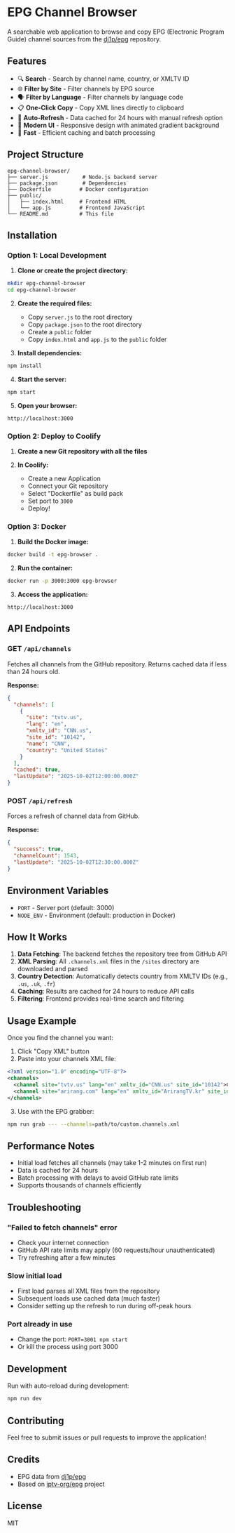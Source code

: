 # EPG Channel Browser

A searchable web application to browse and copy EPG (Electronic Program Guide) channel sources from the [dj1p/epg](https://github.com/dj1p/epg) repository.

## Features

- 🔍 **Search** - Search by channel name, country, or XMLTV ID
- 🌐 **Filter by Site** - Filter channels by EPG source
- 🗣️ **Filter by Language** - Filter channels by language code
- 📋 **One-Click Copy** - Copy XML lines directly to clipboard
- 🔄 **Auto-Refresh** - Data cached for 24 hours with manual refresh option
- 🎨 **Modern UI** - Responsive design with animated gradient background
- 🚀 **Fast** - Efficient caching and batch processing

## Project Structure

```
epg-channel-browser/
├── server.js           # Node.js backend server
├── package.json        # Dependencies
├── Dockerfile         # Docker configuration
├── public/
│   ├── index.html     # Frontend HTML
│   └── app.js         # Frontend JavaScript
└── README.md          # This file
```

## Installation

### Option 1: Local Development

1. **Clone or create the project directory:**
```bash
mkdir epg-channel-browser
cd epg-channel-browser
```

2. **Create the required files:**
   - Copy `server.js` to the root directory
   - Copy `package.json` to the root directory
   - Create a `public` folder
   - Copy `index.html` and `app.js` to the `public` folder

3. **Install dependencies:**
```bash
npm install
```

4. **Start the server:**
```bash
npm start
```

5. **Open your browser:**
```
http://localhost:3000
```

### Option 2: Deploy to Coolify

1. **Create a new Git repository with all the files**

2. **In Coolify:**
   - Create a new Application
   - Connect your Git repository
   - Select "Dockerfile" as build pack
   - Set port to `3000`
   - Deploy!

### Option 3: Docker

1. **Build the Docker image:**
```bash
docker build -t epg-browser .
```

2. **Run the container:**
```bash
docker run -p 3000:3000 epg-browser
```

3. **Access the application:**
```
http://localhost:3000
```

## API Endpoints

### GET `/api/channels`
Fetches all channels from the GitHub repository. Returns cached data if less than 24 hours old.

**Response:**
```json
{
  "channels": [
    {
      "site": "tvtv.us",
      "lang": "en",
      "xmltv_id": "CNN.us",
      "site_id": "10142",
      "name": "CNN",
      "country": "United States"
    }
  ],
  "cached": true,
  "lastUpdate": "2025-10-02T12:00:00.000Z"
}
```

### POST `/api/refresh`
Forces a refresh of channel data from GitHub.

**Response:**
```json
{
  "success": true,
  "channelCount": 1543,
  "lastUpdate": "2025-10-02T12:30:00.000Z"
}
```

## Environment Variables

- `PORT` - Server port (default: 3000)
- `NODE_ENV` - Environment (default: production in Docker)

## How It Works

1. **Data Fetching**: The backend fetches the repository tree from GitHub API
2. **XML Parsing**: All `.channels.xml` files in the `/sites` directory are downloaded and parsed
3. **Country Detection**: Automatically detects country from XMLTV IDs (e.g., `.us`, `.uk`, `.fr`)
4. **Caching**: Results are cached for 24 hours to reduce API calls
5. **Filtering**: Frontend provides real-time search and filtering

## Usage Example

Once you find the channel you want:

1. Click "Copy XML" button
2. Paste into your channels XML file:

```xml
<?xml version="1.0" encoding="UTF-8"?>
<channels>
  <channel site="tvtv.us" lang="en" xmltv_id="CNN.us" site_id="10142">CNN</channel>
  <channel site="arirang.com" lang="en" xmltv_id="ArirangTV.kr" site_id="CH_K">Arirang TV</channel>
</channels>
```

3. Use with the EPG grabber:
```bash
npm run grab --- --channels=path/to/custom.channels.xml
```

## Performance Notes

- Initial load fetches all channels (may take 1-2 minutes on first run)
- Data is cached for 24 hours
- Batch processing with delays to avoid GitHub rate limits
- Supports thousands of channels efficiently

## Troubleshooting

### "Failed to fetch channels" error
- Check your internet connection
- GitHub API rate limits may apply (60 requests/hour unauthenticated)
- Try refreshing after a few minutes

### Slow initial load
- First load parses all XML files from the repository
- Subsequent loads use cached data (much faster)
- Consider setting up the refresh to run during off-peak hours

### Port already in use
- Change the port: `PORT=3001 npm start`
- Or kill the process using port 3000

## Development

Run with auto-reload during development:

```bash
npm run dev
```

## Contributing

Feel free to submit issues or pull requests to improve the application!

## Credits

- EPG data from [dj1p/epg](https://github.com/dj1p/epg)
- Based on [iptv-org/epg](https://github.com/iptv-org/epg) project

## License

MIT